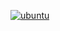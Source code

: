 [![ubuntu](https://github.com/shekeraoleksandr/breakoutGame/actions/workflows/ubuntu.yml/badge.svg)](https://github.com/shekeraoleksandr/breakoutGame/actions/workflows/ubuntu.yml)
